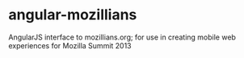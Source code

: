angular-mozillians
==================

AngularJS interface to mozillians.org; for use in creating mobile web experiences for Mozilla Summit 2013
